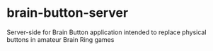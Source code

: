 # brain-button-server
Server-side for Brain Button application intended to replace physical buttons in amateur Brain Ring games
